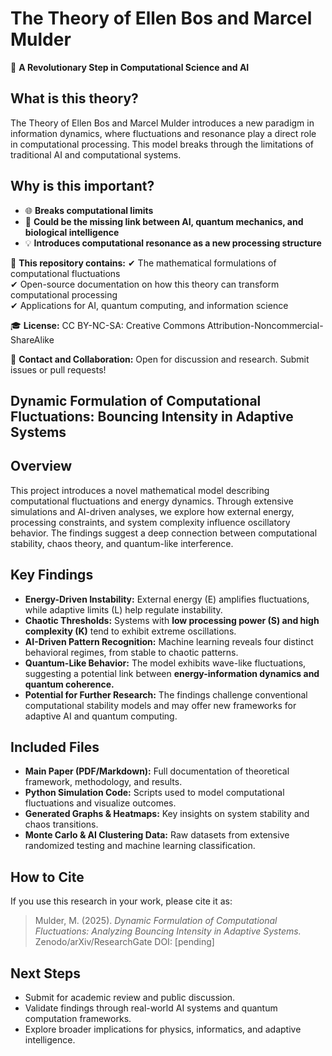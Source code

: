 # **The Theory of Ellen Bos and Marcel Mulder**

🚀 **A Revolutionary Step in Computational Science and AI**

## **What is this theory?**
The Theory of Ellen Bos and Marcel Mulder introduces a new paradigm in information dynamics, where fluctuations and resonance play a direct role in computational processing. This model breaks through the limitations of traditional AI and computational systems.

## **Why is this important?**
- 🌐 **Breaks computational limits**
- 🧠 **Could be the missing link between AI, quantum mechanics, and biological intelligence**
- 💡 **Introduces computational resonance as a new processing structure**

📜 **This repository contains:**
✔ The mathematical formulations of computational fluctuations  
✔ Open-source documentation on how this theory can transform computational processing  
✔ Applications for AI, quantum computing, and information science  

🎓 **License:** CC BY-NC-SA: Creative Commons Attribution-Noncommercial-ShareAlike  

📩 **Contact and Collaboration:** Open for discussion and research. Submit issues or pull requests!  

## **Dynamic Formulation of Computational Fluctuations: Bouncing Intensity in Adaptive Systems**

## **Overview**
This project introduces a novel mathematical model describing computational fluctuations and energy dynamics. Through extensive simulations and AI-driven analyses, we explore how external energy, processing constraints, and system complexity influence oscillatory behavior. The findings suggest a deep connection between computational stability, chaos theory, and quantum-like interference.

## **Key Findings**
- **Energy-Driven Instability:** External energy (E) amplifies fluctuations, while adaptive limits (L) help regulate instability.
- **Chaotic Thresholds:** Systems with **low processing power (S) and high complexity (K)** tend to exhibit extreme oscillations.
- **AI-Driven Pattern Recognition:** Machine learning reveals four distinct behavioral regimes, from stable to chaotic patterns.
- **Quantum-Like Behavior:** The model exhibits wave-like fluctuations, suggesting a potential link between **energy-information dynamics and quantum coherence.**
- **Potential for Further Research:** The findings challenge conventional computational stability models and may offer new frameworks for adaptive AI and quantum computing.

## **Included Files**
- **Main Paper (PDF/Markdown):** Full documentation of theoretical framework, methodology, and results.
- **Python Simulation Code:** Scripts used to model computational fluctuations and visualize outcomes.
- **Generated Graphs & Heatmaps:** Key insights on system stability and chaos transitions.
- **Monte Carlo & AI Clustering Data:** Raw datasets from extensive randomized testing and machine learning classification.

## **How to Cite**
If you use this research in your work, please cite it as:
> Mulder, M. (2025). *Dynamic Formulation of Computational Fluctuations: Analyzing Bouncing Intensity in Adaptive Systems.* Zenodo/arXiv/ResearchGate DOI: [pending]

## **Next Steps**
- Submit for academic review and public discussion.
- Validate findings through real-world AI systems and quantum computation frameworks.
- Explore broader implications for physics, informatics, and adaptive intelligence.
